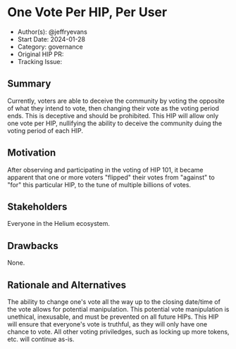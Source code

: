 # One Vote Per HIP, Per User

- Author(s): @jeffryevans
- Start Date: 2024-01-28
- Category: governance
- Original HIP PR: 
- Tracking Issue: 

## Summary

Currently, voters are able to deceive the community by voting the opposite of what they intend to vote, then changing their vote as the voting period ends. This is deceptive and should be prohibited. This HIP will allow only one vote per HIP, nullifying the ability to deceive the community duing the voting period of each HIP.

## Motivation

After observing and participating in the voting of HIP 101, it became apparent that one or more voters "flipped" their votes from "against" to "for" this particular HIP, to the tune of multiple billions of votes.

## Stakeholders

Everyone in the Helium ecosystem.

## Drawbacks

None.

## Rationale and Alternatives

The ability to change one's vote all the way up to the closing date/time of the vote allows for potential manipulation. This potential vote manipulation is unethical, inexusable, and must be prevented on all future HIPs. This HIP will ensure that everyone's vote is truthful, as they will only have one chance to vote. All other voting priviledges, such as locking up more tokens, etc. will continue as-is.
